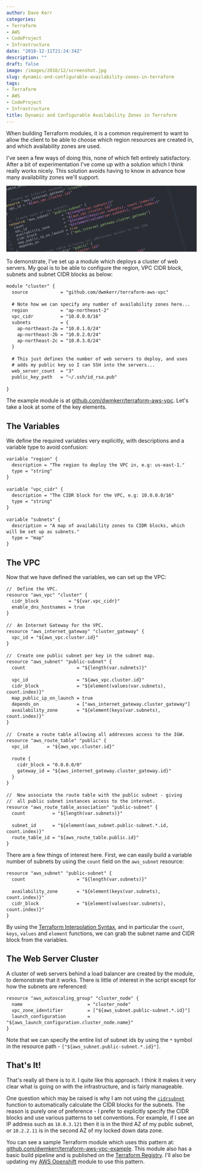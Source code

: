 ```yaml
---
author: Dave Kerr
categories:
- Terraform
- AWS
- CodeProject
- Infrastructure
date: "2018-12-11T21:24:34Z"
description: ""
draft: false
image: /images/2018/12/screenshot.jpg
slug: dynamic-and-configurable-availability-zones-in-terraform
tags:
- Terraform
- AWS
- CodeProject
- Infrastructure
title: Dynamic and Configurable Availability Zones in Terraform
---
```



When building Terraform modules, it is a common requirement to want to allow the client to be able to choose which region resources are created in, and which availability zones are used.

I've seen a few ways of doing this, none of which felt entirely satisfactory. After a bit of experimentation I've come up with a solution which I think really works nicely. This solution avoids having to know in advance how many availability zones we'll support.

![screenshot](images/screenshot-1.jpg)

To demonstrate, I've set up a module which deploys a cluster of web servers. My goal is to be able to configure the region, VPC CIDR block, subnets and subnet CIDR blocks as below:

```
module "cluster" {
  source            = "github.com/dwmkerr/terraform-aws-vpc"

  # Note how we can specify any number of availability zones here...
  region            = "ap-northeast-2"
  vpc_cidr          = "10.0.0.0/16"
  subnets           = {
    ap-northeast-2a = "10.0.1.0/24"
    ap-northeast-2b = "10.0.2.0/24"
    ap-northeast-2c = "10.0.3.0/24"
  }

  # This just defines the number of web servers to deploy, and uses
  # adds my public key so I can SSH into the servers...
  web_server_count  = "3"
  public_key_path   = "~/.ssh/id_rsa.pub"

}
```

The example module is at [github.com/dwmkerr/terraform-aws-vpc](https://github.com/dwmkerr/terraform-aws-vpc). Let's take a look at some of the key elements.

## The Variables

We define the required variables very explicitly, with descriptions and a variable type to avoid confusion:

```
variable "region" {
  description = "The region to deploy the VPC in, e.g: us-east-1."
  type = "string"
}

variable "vpc_cidr" {
  description = "The CIDR block for the VPC, e.g: 10.0.0.0/16"
  type = "string"
}

variable "subnets" {
  description = "A map of availability zones to CIDR blocks, which will be set up as subnets."
  type = "map"
}
```

## The VPC

Now that we have defined the variables, we can set up the VPC:

```
//  Define the VPC.
resource "aws_vpc" "cluster" {
  cidr_block           = "${var.vpc_cidr}"
  enable_dns_hostnames = true
}

//  An Internet Gateway for the VPC.
resource "aws_internet_gateway" "cluster_gateway" {
  vpc_id = "${aws_vpc.cluster.id}"
}

//  Create one public subnet per key in the subnet map.
resource "aws_subnet" "public-subnet" {
  count                   = "${length(var.subnets)}"
  
  vpc_id                  = "${aws_vpc.cluster.id}"
  cidr_block              = "${element(values(var.subnets), count.index)}"
  map_public_ip_on_launch = true
  depends_on              = ["aws_internet_gateway.cluster_gateway"]
  availability_zone       = "${element(keys(var.subnets), count.index)}"
}

//  Create a route table allowing all addresses access to the IGW.
resource "aws_route_table" "public" {
  vpc_id       = "${aws_vpc.cluster.id}"

  route {
    cidr_block = "0.0.0.0/0"
    gateway_id = "${aws_internet_gateway.cluster_gateway.id}"
  }
}

//  Now associate the route table with the public subnet - giving
//  all public subnet instances access to the internet.
resource "aws_route_table_association" "public-subnet" {
  count          = "${length(var.subnets)}"
  
  subnet_id      = "${element(aws_subnet.public-subnet.*.id, count.index)}"
  route_table_id = "${aws_route_table.public.id}"
}
```

There are a few things of interest here. First, we can easily build a variable number of subnets by using the `count` field on the `aws_subnet` resource:

```
resource "aws_subnet" "public-subnet" {
  count                   = "${length(var.subnets)}"
  
  availability_zone       = "${element(keys(var.subnets), count.index)}"
  cidr_block              = "${element(values(var.subnets), count.index)}"
}
```

By using the [Terraform Interpolation Syntax](https://www.terraform.io/docs/configuration/interpolation.html), and in particular the `count`, `keys`, `values` and `element` functions, we can grab the subnet name and CIDR block from the variables.

## The Web Server Cluster

A cluster of web servers behind a load balancer are created by the module, to demonstrate that it works. There is little of interest in the script except for how the subnets are referenced:

```
resource "aws_autoscaling_group" "cluster_node" {
  name                        = "cluster_node"
  vpc_zone_identifier         = ["${aws_subnet.public-subnet.*.id}"]
  launch_configuration        = "${aws_launch_configuration.cluster_node.name}"
}
```

Note that we can specify the entire list of subnet ids by using the `*` symbol in the resource path - `["${aws_subnet.public-subnet.*.id}"]`.

## That's It!

That's really all there is to it. I quite like this approach. I think it makes it very clear what is going on with the infrastructure, and is fairly manageable.

One question which may be raised is why I am not using the [`cidrsubnet`](https://www.terraform.io/docs/configuration/interpolation.html#cidrsubnet-iprange-newbits-netnum-) function to automatically calculate the CIDR blocks for the subnets. The reason is purely one of preference - I prefer to explicitly specify the CIDR blocks and use various patterns to set conventions. For example, if I see an IP address such as `10.0.3.121` then it is in the third AZ of my public subnet, or `10.2.2.11` is in the second AZ of my locked down data zone.

You can see a sample Terraform module which uses this pattern at: [github.com/dwmkerr/terraform-aws-vpc-example](https://github.com/dwmkerr/terraform-aws-vpc-example). This module also has a basic build pipeline and is published on the [Terraform Registry](https://registry.terraform.io/modules/dwmkerr/vpc-example). I'll also be updating my [AWS Openshift](https://github.com/dwmkerr/terraform-aws-openshift) module to use this pattern.


